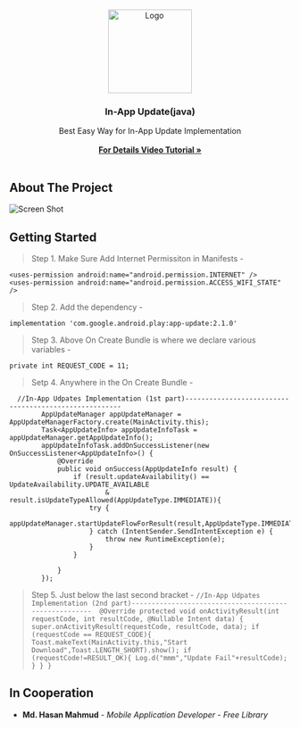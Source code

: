 <br/>
<p align="center">
  <a href="https://github.com/AppBondTech/Easy_InAppUpdate">
    <img src="https://mdhasanmahmud.000webhostapp.com/inappupdate/appbondtech.jpg" alt="Logo" width="150" height="150">
  </a>

  <h3 align="center">In-App Update(java)</h3>

  <p align="center">
    Best Easy Way for In-App Update Implementation
    <br/>
    <br/>
    <a href=""><strong> For Details Video Tutorial »</strong></a>
    <br/>
    <br/>
	  
## About The Project

![Screen Shot](https://mdhasanmahmud.000webhostapp.com/inappupdate/eF05z.png)

## Getting Started

> Step 1. Make Sure Add Internet Permissiton in Manifests - 
```
<uses-permission android:name="android.permission.INTERNET" />
<uses-permission android:name="android.permission.ACCESS_WIFI_STATE" />
```

> Step 2. Add the dependency - 
```
implementation 'com.google.android.play:app-update:2.1.0'	
```

> Step 3. Above On Create Bundle is where we declare various variables - 
```
private int REQUEST_CODE = 11;
```

> Setp 4. Anywhere in the On Create Bundle - 
```
  //In-App Udpates Implementation (1st part)------------------------------------------------------ 
        AppUpdateManager appUpdateManager = AppUpdateManagerFactory.create(MainActivity.this);
        Task<AppUpdateInfo> appUpdateInfoTask = appUpdateManager.getAppUpdateInfo();
        appUpdateInfoTask.addOnSuccessListener(new OnSuccessListener<AppUpdateInfo>() {
            @Override
            public void onSuccess(AppUpdateInfo result) {
                if (result.updateAvailability() == UpdateAvailability.UPDATE_AVAILABLE
                        & result.isUpdateTypeAllowed(AppUpdateType.IMMEDIATE)){
                    try {
                        appUpdateManager.startUpdateFlowForResult(result,AppUpdateType.IMMEDIATE,MainActivity.this,REQUEST_CODE);
                    } catch (IntentSender.SendIntentException e) {
                        throw new RuntimeException(e);
                    }
                }

            }
        });
```
> Step 5. Just below the last second bracket - 
``
//In-App Udpates Implementation (2nd part)------------------------------------------------------ 
 @Override
    protected void onActivityResult(int requestCode, int resultCode, @Nullable Intent data) {
        super.onActivityResult(requestCode, resultCode, data);
        if (requestCode == REQUEST_CODE){
            Toast.makeText(MainActivity.this,"Start Download",Toast.LENGTH_SHORT).show();
            if (requestCode!=RESULT_OK){
                Log.d("mmm","Update Fail"+resultCode);
            }
        }
    }
``

## In Cooperation

* **Md. Hasan Mahmud** - *Mobile Application Developer* - *Free Library*
